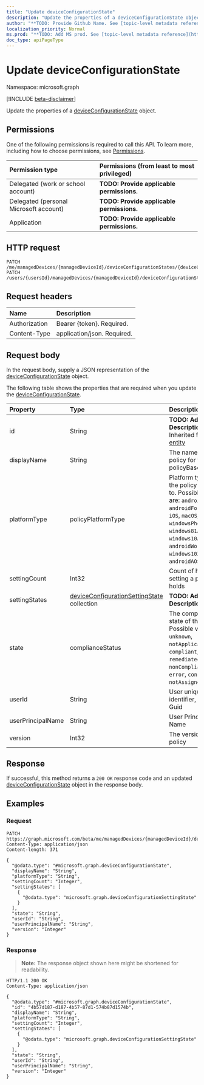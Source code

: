 ```yaml
---
title: "Update deviceConfigurationState"
description: "Update the properties of a deviceConfigurationState object."
author: "**TODO: Provide Github Name. See [topic-level metadata reference](https://msgo.azurewebsites.net/add/document/guidelines/metadata.html#topic-level-metadata)**"
localization_priority: Normal
ms.prod: "**TODO: Add MS prod. See [topic-level metadata reference](https://msgo.azurewebsites.net/add/document/guidelines/metadata.html#topic-level-metadata)**"
doc_type: apiPageType
---
```


# Update deviceConfigurationState
Namespace: microsoft.graph

[!INCLUDE [beta-disclaimer](../../includes/beta-disclaimer.md)]

Update the properties of a [deviceConfigurationState](../resources/deviceconfigurationstate.md) object.

## Permissions
One of the following permissions is required to call this API. To learn more, including how to choose permissions, see [Permissions](/graph/permissions-reference).

|Permission type|Permissions (from least to most privileged)|
|:---|:---|
|Delegated (work or school account)|**TODO: Provide applicable permissions.**|
|Delegated (personal Microsoft account)|**TODO: Provide applicable permissions.**|
|Application|**TODO: Provide applicable permissions.**|

## HTTP request

<!-- {
  "blockType": "ignored"
}
-->
``` http
PATCH /me/managedDevices/{managedDeviceId}/deviceConfigurationStates/{deviceConfigurationStateId}
PATCH /users/{usersId}/managedDevices/{managedDeviceId}/deviceConfigurationStates/{deviceConfigurationStateId}
```

## Request headers
|Name|Description|
|:---|:---|
|Authorization|Bearer {token}. Required.|
|Content-Type|application/json. Required.|

## Request body
In the request body, supply a JSON representation of the [deviceConfigurationState](../resources/deviceconfigurationstate.md) object.

The following table shows the properties that are required when you update the [deviceConfigurationState](../resources/deviceconfigurationstate.md).

|Property|Type|Description|
|:---|:---|:---|
|id|String|**TODO: Add Description** Inherited from [entity](../resources/entity.md)|
|displayName|String|The name of the policy for this policyBase|
|platformType|policyPlatformType|Platform type that the policy applies to. Possible values are: `android`, `androidForWork`, `iOS`, `macOS`, `windowsPhone81`, `windows81AndLater`, `windows10AndLater`, `androidWorkProfile`, `windows10XProfile`, `androidAOSP`, `all`.|
|settingCount|Int32|Count of how many setting a policy holds|
|settingStates|[deviceConfigurationSettingState](../resources/deviceconfigurationsettingstate.md) collection|**TODO: Add Description**|
|state|complianceStatus|The compliance state of the policy. Possible values are: `unknown`, `notApplicable`, `compliant`, `remediated`, `nonCompliant`, `error`, `conflict`, `notAssigned`.|
|userId|String|User unique identifier, must be Guid|
|userPrincipalName|String|User Principal Name|
|version|Int32|The version of the policy|



## Response

If successful, this method returns a `200 OK` response code and an updated [deviceConfigurationState](../resources/deviceconfigurationstate.md) object in the response body.

## Examples

### Request
<!-- {
  "blockType": "request",
  "name": "update_deviceconfigurationstate"
}
-->
``` http
PATCH https://graph.microsoft.com/beta/me/managedDevices/{managedDeviceId}/deviceConfigurationStates/{deviceConfigurationStateId}
Content-Type: application/json
Content-length: 371

{
  "@odata.type": "#microsoft.graph.deviceConfigurationState",
  "displayName": "String",
  "platformType": "String",
  "settingCount": "Integer",
  "settingStates": [
    {
      "@odata.type": "microsoft.graph.deviceConfigurationSettingState"
    }
  ],
  "state": "String",
  "userId": "String",
  "userPrincipalName": "String",
  "version": "Integer"
}
```


### Response
>**Note:** The response object shown here might be shortened for readability.
<!-- {
  "blockType": "response",
  "truncated": true
}
-->
``` http
HTTP/1.1 200 OK
Content-Type: application/json

{
  "@odata.type": "#microsoft.graph.deviceConfigurationState",
  "id": "4b57d187-d187-4b57-87d1-574b87d1574b",
  "displayName": "String",
  "platformType": "String",
  "settingCount": "Integer",
  "settingStates": [
    {
      "@odata.type": "microsoft.graph.deviceConfigurationSettingState"
    }
  ],
  "state": "String",
  "userId": "String",
  "userPrincipalName": "String",
  "version": "Integer"
}
```

